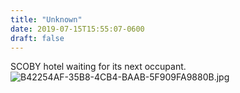 ```yaml
---
title: "Unknown"
date: 2019-07-15T15:55:07-0600
draft: false
---
```


SCOBY hotel waiting for its next occupant. ![B42254AF-35B8-4CB4-BAAB-5F909FA9880B.jpg](http://ianwhitney.micro.blog/uploads/2019/4893cc4210.jpg)
